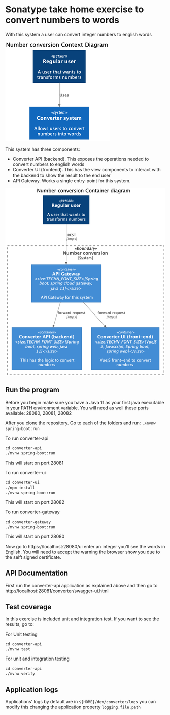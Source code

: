 # Sonatype take home exercise to convert numbers to words

With this system a user can convert integer numbers to english words

![Context diagram](c4model/context.png "Context diagram")

This system has three components:
- Converter API (backend). This exposes the operations needed to convert numbers to english words
- Converter UI (frontend). This has the view components to interact with the backend to show the result to the end user 
- API Gateway. Works a single entry-point for this system.


![Container diagram](c4model/containers.png "Container diagram")

## Run the program
Before you begin make sure you have a Java 11 as your first java executable in 
your PATH environment variable.
You will need as well these ports available: 28080, 28081, 28082

After you clone the repository. Go to each of the folders and run: `./mvnw spring-boot:run`

To run converter-api
```
cd converter-api
./mvnw spring-boot:run
```
This will start on port 28081

To run converter-ui
```
cd converter-ui
./npm install
./mvnw spring-boot:run
```
This will start on port 28082

To run converter-gateway
```
cd converter-gateway
./mvnw spring-boot:run
```
This will start on port 28080

Now go to https://localhost:28080/ui enter an integer you'll see the words in English.
You will need to accept the warning the browser show you due to the selft signed certificate.

## API Documentation

First run the converter-api application as explained above and then go to 
http://localhost:28081/converter/swagger-ui.html

## Test coverage
In this exercise is included unit and integration test. If you want to see 
the results, go to:

For Unit testing
```
cd converter-api
./mvnw test
```

For unit and integration testing
```
cd converter-api
./mvnw verify
```

## Application logs

Applications' logs by default are in `${HOME}/dev/converter/logs` you can
modify this changing the application property `logging.file.path`
